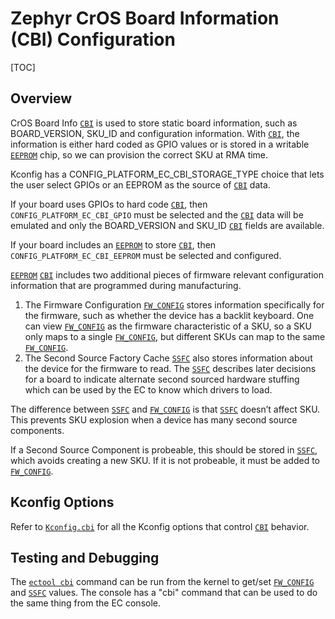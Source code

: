 # Zephyr CrOS Board Information (CBI) Configuration

[TOC]

## Overview

CrOS Board Info [`CBI`] is used to store static board information,
such as BOARD_VERSION, SKU_ID and configuration information. With [`CBI`],
the information is either hard coded as GPIO values or is stored in a
writable [`EEPROM`] chip, so we can provision the correct SKU at RMA time.

Kconfig has a CONFIG_PLATFORM_EC_CBI_STORAGE_TYPE choice that lets the
user select GPIOs or an EEPROM as the source of [`CBI`] data.

If your board uses GPIOs to hard code [`CBI`], then
`CONFIG_PLATFORM_EC_CBI_GPIO` must be selected and the [`CBI`] data will be
emulated and only the BOARD_VERSION and SKU_ID [`CBI`] fields are available.

If your board includes an [`EEPROM`] to store [`CBI`], then
`CONFIG_PLATFORM_EC_CBI_EEPROM` must be selected and configured.

[`EEPROM`] [`CBI`] includes two additional pieces of firmware relevant
configuration information that are programmed during manufacturing.

1) The Firmware Configuration [`FW_CONFIG`] stores information
specifically for the firmware, such as whether the device has a backlit
keyboard.  One can view [`FW_CONFIG`] as the firmware characteristic of a
SKU, so a SKU only maps to a single [`FW_CONFIG`], but different SKUs can
map to the same [`FW_CONFIG`].
2) The Second Source Factory Cache [`SSFC`] also stores information about
the device for the firmware to read. The [`SSFC`] describes later decisions
for a board to indicate alternate second sourced hardware stuffing which
can be used by the EC to know which drivers to load.

The difference between [`SSFC`] and [`FW_CONFIG`] is that [`SSFC`] doesn’t
affect SKU. This prevents SKU explosion when a device has many second
source components.

If a Second Source Component is probeable, this should be stored in
[`SSFC`], which avoids creating a new SKU.  If it is not probeable,
it must be added to [`FW_CONFIG`].

## Kconfig Options

Refer to [`Kconfig.cbi`] for all the Kconfig options that control [`CBI`]
behavior.

## Testing and Debugging

The [`ectool cbi`] command can be run from the kernel to get/set [`FW_CONFIG`]
and [`SSFC`] values.  The console has a "cbi" command that can be used to do
the same thing from the EC console.


[`CBI`]: https://chromium.googlesource.com/chromiumos/docs/+/HEAD/design_docs/cros_board_info.md
[`ectool cbi`]: ./zephyr_cbi.md#testing-and-debugging
[`EEPROM`]: ./zephyr_eeprom.md
[`FW_CONFIG`]: ./zephyr_fw_config.md
[`SSFC`]: ./zephyr_ssfc.md
[`Kconfig.cbi`]: https://source.chromium.org/chromiumos/chromiumos/codesearch/+/main:src/platform/ec/zephyr/Kconfig.cbi

